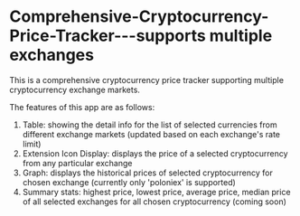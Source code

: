 # Comprehensive-Cryptocurrency-Price-Tracker---supports multiple exchanges

This is a comprehensive cryptocurrency price tracker supporting multiple cryptocurrency exchange markets.

The features of this app are as follows:
1) Table: showing the detail info for the list of selected currencies from different exchange markets (updated based on each exchange's rate limit)
2) Extension Icon Display: displays the price of a selected cryptocurrency from any particular exchange
3) Graph: displays the historical prices of selected cryptocurrency for chosen exchange (currently only 'poloniex' is supported)
4) Summary stats: highest price, lowest price, average price, median price of all selected exchanges for all chosen cryptocurrency (coming soon)


